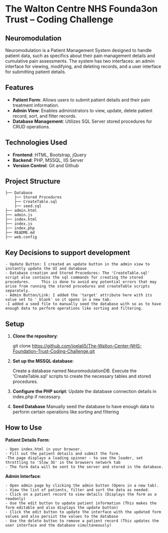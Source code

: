 # The Walton Centre NHS Founda3on Trust – Coding Challenge
## Neuromodulation

Neuromodulation is a Patient Management System designed to handle patient data, such as specifics about their pain management details and cumulative pain assessments. The system has two interfaces: an admin interface for viewing, modifying, and deleting records, and a user interface for submitting patient details.

## Features

- **Patient Form**: Allows users to submit patient details and their pain treatment information.
- **Admin View**: Enables administrators to view, update, delete patient record, sort, and filter records.
- **Database Management**: Utilizes SQL Server stored procedures for CRUD operations.

## Technologies Used

- **Frontend**: HTML, Bootstrap, jQuery
- **Backend**: PHP, MSSQL, IIS Server
- **Version Control**: Git and Github

## Project Structure
```
├── Database
    ├── Stored Procedures
    ├── CreateTable.sql
    ├── seed.sql
├── admin.html
├── admin.js 
├── index.html
├── index.js 
├── index.php
├── README.md
├── web.config
```
## Key Decisions to support development
    - Update Button: I created an update button in the admin view to instantly update the UI and database
    - Database creation and Stored Procedures: The 'CreateTable.sql' script also contains the sql commands for creating the stored procedures.     This is done to avoid any potential errors that may arise from running the stored procedures and createTable scripts separately.
    - Admin Button/Link: I added the 'target' attribute here with its value set to '_blank' so it opens in a new tab.
    -I added a seed file to manually seed the database with so as to have enough data to perform operations like sorting and filtering.

## Setup

1. **Clone the repository**:

   git clone https://github.com/joelali5/The-Walton-Center-NHS-Foundation-Trust-Coding-Challenge.git

2. **Set up the MSSQL database**:

    Create a database named NeuromodulationDB.
    Execute the 'CreateTable.sql' scripts to create the necessary tables and stored procedures.

3. **Configure the PHP script**:
    Update the database connection details in index.php if necessary.

4. **Seed Database**
    Manually seed the database to have enough data to perform certain operations like sorting and filtering


## How to Use

**Patient Details Form**:

    - Open index.html in your browser.
    - Fill out the patient details and submit the form.
    -The page displays a loading spinner - to see the loader, set throttling to 'Slow 3G' in the browsers network tab
    - The form data will be sent to the server and stored in the database.

**Admin Interface**:

    - Open admin page by clicking the admin button (Opens in a new tab).
    - View the list of patients, filter and sort the data as needed.
    - Click on a patient record to view details (Displays the form as a readonly)
    - Use the edit button to update patient information (This makes the form editable and also displays the update button)
    - Click the edit button to update the interface with the updated form values and also persist the values to the database
    - Use the delete button to remove a patient record (This updates the user interface and the database simultaneously)
 
